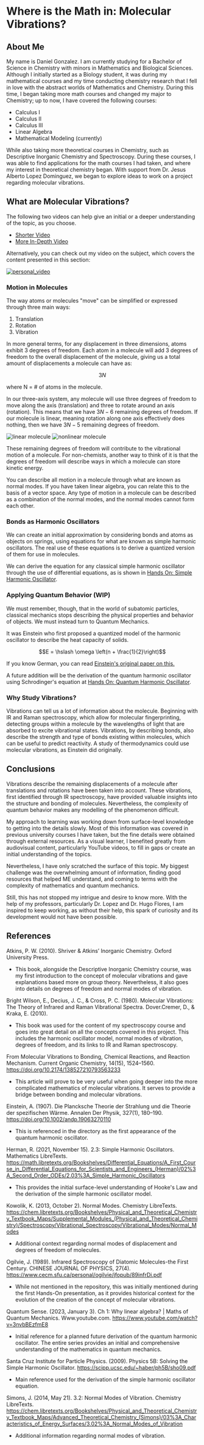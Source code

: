 # Where is the Math in: Molecular Vibrations?
## About Me
My name is Daniel Gonzalez. I am currently studying for a Bachelor of Science in Chemistry with minors in Mathematics and Biological Sciences. Although I initially started as a Biology student, it was during my mathematical courses and my time conducting chemistry research that I fell in love with the abstract worlds of Mathematics and Chemistry. During this time, I began taking more math courses and changed my major to Chemistry; up to now, I have covered the following courses:

- Calculus I
- Calculus II
- Calculus III
- Linear Algebra
- Mathematical Modeling (currently)

While also taking more theoretical courses in Chemistry, such as Descriptive Inorganic Chemistry and Spectroscopy. During these courses, I was able to find applications for the math courses I had taken, and where my interest in theoretical chemistry began. With support from Dr. Jesus Alberto Lopez Dominguez, we began to explore ideas to work on a project regarding molecular vibrations. 

## What are Molecular Vibrations?
The following two videos can help give an initial or a deeper understanding of the topic, as you choose.

- [Shorter Video](https://www.youtube.com/watch?v=DJI518yTr2c)
- [More In-Depth Video](https://www.youtube.com/watch?v=Ha5yWbxOqFk&t=368s)

Alternatively, you can check out my video on the subject, which covers the content presented in this section:

[![personal_video](http://img.youtube.com/vi/YR4vVrfR122Y/0.jpg)](https://youtu.be/R4vVrfR122Y)

### Motion in Molecules
The way atoms or molecules "move" can be simplified or expressed through three main ways:
1. Translation
2. Rotation
3. Vibration

In more general terms, for any displacement in three dimensions, atoms exhibit 3 degrees of freedom. Each atom in a molecule will add 3 degrees of freedom to the overall displacement of the molecule, giving us a total amount of displacements a molecule can have as:

$$3N$$

where N = # of atoms in the molecule.

In our three-axis system, any molecule will use three degrees of freedom to move along the axis (translation) and three to rotate around an axis (rotation). This means that we have $3N-6$ remaining degrees of freedom. If our molecule is linear, meaning rotation along one axis effectively does nothing, then we have $3N-5$ remaining degrees of freedom.

![linear molecule](images/linear_molecule.png) ![nonlinear molecule](images/nonlinear_molecule.png)

These remaining degrees of freedom will contribute to the vibrational motion of a molecule. For non-chemists, another way to think of it is that the degrees of freedom will describe ways in which a molecule can store kinetic energy.

You can describe all motion in a molecule through what are known as normal modes. If you have taken linear algebra, you can relate this to the basis of a vector space. Any type of motion in a molecule can be described as a combination of the normal modes, and the normal modes cannot form each other.


### Bonds as Harmonic Oscillators

We can create an initial approximation by considering bonds and atoms as objects on springs, using equations for what are known as simple harmonic oscillators. The real use of these equations is to derive a quantized version of them for use in molecules.

We can derive the equation for any classical simple harmonic oscillator through the use of differential equations, as is shown in [Hands On: Simple Harmonic Oscillator](hands-on/1_harmonic_oscillator.md).

### Applying Quantum Behavior (WIP)
We must remember, though, that in the world of subatomic particles, classical mechanics stops describing the physical properties and behavior of objects. We must instead turn to Quantum Mechanics.

It was Einstein who first proposed a quantized model of the harmonic oscillator to describe the heat capacity of solids.

$$E = \hslash \omega \left(n + \frac{1}{2}\right)$$

If you know German, you can read [Einstein's original paper on this.](https://doi.org/10.1002/andp.19063270110)

A future addition will be the derivation of the quantum harmonic oscillator using Schrodinger's equation at [Hands On: Quantum Harmonic Oscillator](hands-on\2_quantum_harmonic_oscillator.md).

### Why Study Vibrations?
Vibrations can tell us a lot of information about the molecule. Beginning with IR and Raman spectroscopy, which allow for molecular fingerprinting, detecting groups within a molecule by the wavelengths of light that are absorbed to excite vibrational states. Vibrations, by describing bonds, also describe the strength and type of bonds existing within molecules, which can be useful to predict reactivity. A study of thermodynamics could use molecular vibrations, as Einstein did originally.

## Conclusions
Vibrations describe the remaining displacements of a molecule after translations and rotations have been taken into account. These vibrations, first identified through IR spectroscopy, have provided valuable insights into the structure and bonding of molecules. Nevertheless, the complexity of quantum behavior makes any modelling of the phenomenon difficult. 

My approach to learning was working down from surface-level knowledge to getting into the details slowly. Most of this information was covered in previous university courses I have taken, but the fine details were obtained through external resources. As a visual learner, I benefited greatly from audiovisual content, particularly YouTube videos, to fill in gaps or create an initial understanding of the topics.

Nevertheless, I have only scratched the surface of this topic. My biggest challenge was the overwhelming amount of information, finding good resources that helped ME understand, and coming to terms with the complexity of mathematics and quantum mechanics. 

Still, this has not stopped my intrigue and desire to know more. With the help of my professors, particularly Dr. Lopez and Dr. Hugo Flores, I am inspired to keep working, as without their help, this spark of curiosity and its development would not have been possible.

## References
Atkins, P. W. (2010). Shriver & Atkins’ Inorganic Chemistry. Oxford University Press.
- This book, alongside the Descriptive Inorganic Chemistry course, was my first introduction to the concept of molecular vibrations and gave explanations based more on group theory. Nevertheless, it also goes into details on degrees of freedom and normal modes of vibration.

Bright Wilson, E., Decius, J. C., & Cross, P. C. (1980). Molecular Vibrations: The Theory of Infrared and Raman Vibrational Spectra. Dover.Cremer, D., & Kraka, E. (2010).
- This book was used for the content of my spectroscopy course and goes into great detail on all the concepts covered in this project. This includes the harmonic oscillator model, normal modes of vibration, degrees of freedom, and its links to IR and Raman spectroscopy.

From Molecular Vibrations to Bonding, Chemical Reactions, and Reaction Mechanism. Current Organic Chemistry, 14(15), 1524–1560. https://doi.org/10.2174/138527210793563233
- This article will prove to be very useful when going deeper into the more complicated mathematics of molecular vibrations. It serves to provide a bridge between bonding and molecular vibrations.

Einstein, A. (1907). Die Plancksche Theorie der Strahlung und die Theorie der spezifischen Wärme. Annalen Der Physik, 327(1), 180–190. https://doi.org/10.1002/andp.19063270110
- This is referenced in the directory as the first appearance of the quantum harmonic oscillator.

Herman, R. (2021, November 15). 2.3: Simple Harmonic Oscillators. Mathematics LibreTexts. https://math.libretexts.org/Bookshelves/Differential_Equations/A_First_Course_in_Differential_Equations_for_Scientists_and_Engineers_(Herman)/02%3A_Second_Order_ODEs/2.03%3A_Simple_Harmonic_Oscillators
- This provides the initial surface-level understanding of Hooke's Law and the derivation of the  simple harmonic oscillator model.

Kowolik, K. (2013, October 2). Normal Modes. Chemistry LibreTexts. https://chem.libretexts.org/Bookshelves/Physical_and_Theoretical_Chemistry_Textbook_Maps/Supplemental_Modules_(Physical_and_Theoretical_Chemistry)/Spectroscopy/Vibrational_Spectroscopy/Vibrational_Modes/Normal_Modes
- Additional context regarding normal modes of displacement and degrees of freedom of molecules.

Ogilvie, J. (1989). Infrared Spectroscopy of Diatomic Molecules-the First Century. CHINESE JOURNAL OF PHYSICS, 27(4). https://www.cecm.sfu.ca/personal/ogilvie/jfopub/89infrDi.pdf
- While not mentioned in the repository, this was initially mentioned during the first Hands-On presentation, as it provides historical context for the evolution of the creation of the concept of molecular vibrations.

Quantum Sense. (2023, January 3). Ch 1: Why linear algebra? | Maths of Quantum Mechanics. Www.youtube.com. https://www.youtube.com/watch?v=3nvbBEzfmE8
- Initial reference for a planned future derivation of the quantum harmonic oscillator. The entire series provides an initial and comprehensive understanding of the mathematics in quantum mechanics.

Santa Cruz Institute for Particle Physics. (2009). Physics 5B: Solving the Simple Harmonic Oscillator. https://scipp.ucsc.edu/~haber/ph5B/sho09.pdf
- Main reference used for the derivation of the simple harmonic oscillator equation.

Simons, J. (2014, May 21). 3.2: Normal Modes of Vibration. Chemistry LibreTexts. https://chem.libretexts.org/Bookshelves/Physical_and_Theoretical_Chemistry_Textbook_Maps/Advanced_Theoretical_Chemistry_(Simons)/03%3A_Characteristics_of_Energy_Surfaces/3.02%3A_Normal_Modes_of_Vibration
- Additional information regarding normal modes of vibration.
